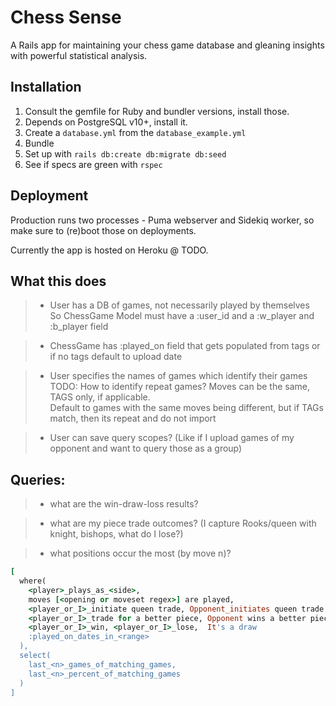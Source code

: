 # Chess Sense
A Rails app for maintaining your chess game database and gleaning insights with powerful statistical analysis.

## Installation
1. Consult the gemfile for Ruby and bundler versions, install those.
2. Depends on PostgreSQL v10+, install it.
3. Create a `database.yml` from the `database_example.yml`
4. Bundle
5. Set up with `rails db:create db:migrate db:seed`
6. See if specs are green with `rspec`

## Deployment
Production runs two processes - Puma webserver and Sidekiq worker, so make sure to (re)boot those on deployments.  

Currently the app is hosted on Heroku @ TODO.

## What this does
>* User has a DB of games, not necessarily played by themselves  
So ChessGame Model must have a :user_id and a :w_player and :b_player field

>* ChessGame has :played_on field that gets populated from tags or if no tags default to upload date

>* User specifies the names of games which identify their games  
  TODO: How to identify repeat games? Moves can be the same, TAGS only, if applicable.   
  Default to games with the same moves being different, but if TAGs match, then its repeat and do not import

>* User can save query scopes? (Like if I upload games of my opponent and want to query those as a group)

## Queries:

  >* what are the win-draw-loss results?  

  >* what are my piece trade outcomes? (I capture Rooks/queen with knight, bishops, what do I lose?)  

  >* what positions occur the most (by move n)? 

  
```rb
[
  where(
    <player>_plays_as_<side>,
    moves [<opening or moveset regex>] are played,
    <player_or_I>_initiate queen trade, Opponent_initiates queen trade
    <player_or_I>_trade for a better piece, Opponent wins a better piece from me,
    <player_or_I>_win, <player_or_I>_lose,  It's a draw
    :played_on_dates_in_<range>
  ), 
  select(
    last_<n>_games_of_matching_games,
    last_<n>_percent_of_matching_games
  )
]
```

  


